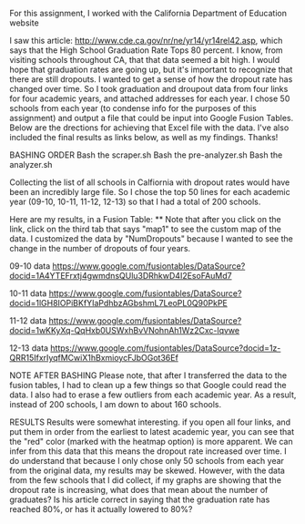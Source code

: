For this assignment, I worked with the California Department of Education website

I saw this article: http://www.cde.ca.gov/nr/ne/yr14/yr14rel42.asp,
which says that the High School Graduation Rate Tops 80 percent. 
I know, from visiting schools throughout CA, that that data seemed a bit high.
I would hope that graduation rates are going up, but it's important to recognize 
that there are still dropouts. I wanted to get a sense of how the dropout rate
has changed over time. So I took graduation and droupout data from four links 
for four academic years, and attached addresses for each year. I chose 50 
schools from each year (to condense info for the purposes of this assignment)
and output a file that could be input into Google Fusion Tables. Below are the
drections for achieving that Excel file with the data. I've also included the 
final results as links below, as well as my findings. Thanks!


BASHING ORDER
	 Bash the scraper.sh
	 Bash the pre-analyzer.sh
	 Bash the analyzer.sh
	
Collecting the list of all schools in Calfiornia with dropout rates 
would have been an incredibly large file. 
So I chose the top 50 lines for each academic year 
(09-10, 10-11, 11-12, 12-13) so that I had a total of 200 schools.

Here are my results, in a Fusion Table:
** Note that after you click on the link, click on the third tab that says "map1"
to see the custom map of the data. I customized the data by "NumDropouts" because
I wanted to see the change in the number of dropouts of four years.

09-10 data
https://www.google.com/fusiontables/DataSource?docid=1A4YTEFrxtj4gwmdnsQUlu3DRhkwD4I2EsoFAuMd7

10-11 data
https://www.google.com/fusiontables/DataSource?docid=1lGH8IOPiBKfYIaPdhbzAGbshmL7LeoPL0Q90PkPE

11-12 data
https://www.google.com/fusiontables/DataSource?docid=1wKKyXq-QqHxb0USWxhBvVNohnAh1Wz2Cxc-lqvwe

12-13 data
https://www.google.com/fusiontables/DataSource?docid=1z-QRR15IfxrIyqfMCwiX1hBxmioycFJbOGot36Ef

NOTE AFTER BASHING
Please note, that after I transferred the data to the fusion 
tables, I had to clean up a few things so that Google could read 
the data. I also had to erase a few outliers from each academic year.
As a result, instead of 200 schools, I am down to about 160 schools.

RESULTS
Results were somewhat interesting. if you open all four links, and put
them in order from the earliest to latest academic year, you can see that 
the "red" color (marked with the heatmap option) is more apparent. We can 
infer from this data that this means the dropout rate increased over time. 
I do understand that because I only chose only 50 schools from each
year from the original data, my results may be skewed. However, with the data 
from the few schools that I did collect, if my graphs are showing that the 
dropout rate is increasing, what does that mean about the number of graduates? 
Is his article correct in saying that the graduation rate has reached 80%,
or has it actually lowered to 80%?

 

